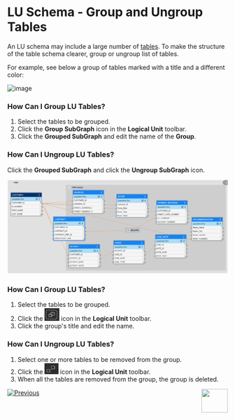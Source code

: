 # LU Schema - Group and Ungroup Tables

An LU schema may include a large number of [tables](/articles/06_LU_tables/01_LU_tables_overview.md). To make the structure of the table schema clearer, group or ungroup list of tables. 

For example, see below a group of tables marked with a title and a different color:

<studio>

![image](images/1.7_pic_2_grouped_paragpraph.png)

### How Can I Group LU Tables?
1. Select the tables to be grouped.
1. Click the **Group SubGraph** icon in the **Logical Unit** toolbar.
1. Click the **Grouped SubGraph** and edit the name of the **Group**.

### How Can I Ungroup LU Tables? 
Click the **Grouped SubGraph** and click the **Ungroup SubGraph** icon.

</studio>

<web>

![image](images/web/1_web_lu_overview.PNG)

### How Can I Group LU Tables?

1. Select the tables to be grouped. 
2. Click the <img src="images/web/group.PNG" style="zoom:67%;" /> icon in the **Logical Unit** toolbar.
3. Click the group's title and edit the name.

### How Can I Ungroup LU Tables? 

1. Select one or more tables to be removed from the group.
2. Click the <img src="images/web/ungroup.PNG" style="zoom:67%;" /> icon in the **Logical Unit** toolbar.
3. When all the tables are removed from the group, the group is deleted.

 </web>

[![Previous](/articles/images/Previous.png)](/articles/03_logical_units/15_LU_schema_edit_reference_tab.md)[<img align="right" width="60" height="54" src="/articles/images/Next.png">](/articles/03_logical_units/17_LU_schema_change_root_table.md)
